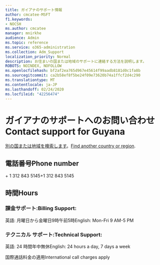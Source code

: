 ```yaml
---
title: ガイアナのサポート情報
author: cmcatee-MSFT
f1.keywords:
- NOCSH
ms.author: cmcatee
manager: mnirkhe
audience: Admin
ms.topic: reference
ms.service: o365-administration
ms.collection: Adm_Support
localization_priority: Normal
description: お住まいの国または地域のサポートに連絡する方法を説明します。
ROBOTS: NOINDEX, NOFOLLOW
ms.openlocfilehash: bf2af2ea765d967e45614f99aadb8181d0c1fa8b
ms.sourcegitcommit: ca2b58ef8f5be24f09e73620b74a1ffcf2d4c290
ms.translationtype: MT
ms.contentlocale: ja-JP
ms.lasthandoff: 02/24/2020
ms.locfileid: "42256474"
---
```

# <a name="contact-support-for-guyana"></a><span data-ttu-id="14302-103">ガイアナのサポートへのお問い合わせ</span><span class="sxs-lookup"><span data-stu-id="14302-103">Contact support for Guyana</span></span>

<span data-ttu-id="14302-104">[別の国または地域を検索します](../contact-support-for-business-products.md)。</span><span class="sxs-lookup"><span data-stu-id="14302-104">[Find another country or region](../contact-support-for-business-products.md).</span></span>

## <a name="phone-number"></a><span data-ttu-id="14302-105">電話番号</span><span class="sxs-lookup"><span data-stu-id="14302-105">Phone number</span></span>
<span data-ttu-id="14302-106">+ 1 312 843 5145</span><span class="sxs-lookup"><span data-stu-id="14302-106">+1 312 843 5145</span></span>

## <a name="hours"></a><span data-ttu-id="14302-107">時間</span><span class="sxs-lookup"><span data-stu-id="14302-107">Hours</span></span>
### <a name="billing-support"></a><span data-ttu-id="14302-108">課金サポート:</span><span class="sxs-lookup"><span data-stu-id="14302-108">Billing Support:</span></span>

<span data-ttu-id="14302-109">英語: 月曜日から金曜日9時午前5時</span><span class="sxs-lookup"><span data-stu-id="14302-109">English: Mon-Fri 9 AM-5 PM</span></span>

### <a name="technical-support"></a><span data-ttu-id="14302-110">テクニカル サポート:</span><span class="sxs-lookup"><span data-stu-id="14302-110">Technical Support:</span></span>

<span data-ttu-id="14302-111">英語: 24 時間年中無休</span><span class="sxs-lookup"><span data-stu-id="14302-111">English: 24 hours a day, 7 days a week</span></span>

<span data-ttu-id="14302-112">国際通話料金の適用</span><span class="sxs-lookup"><span data-stu-id="14302-112">International call charges apply</span></span>